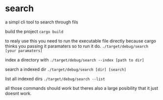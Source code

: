 # search
a simpl cli tool to search through fils

build the project 
`cargo build`

to realy use this you need to run the executable file directly because cargo thinks you passing it paramaters so to run it do.
`./target/debug/search [your paramaters]`

index a directory with
`./target/debug/search --index [path to dir]`

search a indexed dir
`./target/debug/search [dir] [search]`

list all indexed dirs 
`./target/debug/search --list`

all those commands should work but theres also a large posibility that it just doesnt work.
